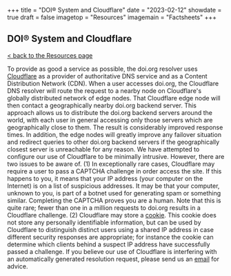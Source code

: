 +++
title = "DOI® System and Cloudflare"
date = "2023-02-12"
showdate = true
draft = false
imagetop = "Resources"
imagemain = "Factsheets"
+++

## DOI® System and Cloudflare

[< back to the Resources page](/the-identifier/resources/)

To provide as good a service as possible, the doi.org resolver uses [Cloudflare](https://www.cloudflare.com) as a provider of authoritative DNS service and as a Content Distribution Network (CDN). When a user accesses doi.org, the Cloudflare DNS resolver will route the request to a nearby node on Cloudflare's globally distributed network of edge nodes. That Cloudflare edge node will then contact a geographically nearby doi.org backend server. This approach allows us to distribute the doi.org backend servers around the world, with each user in general accessing only those servers which are geographically close to them. The result is considerably improved response times. In addition, the edge nodes will greatly improve any failover situation and redirect queries to other doi.org backend servers if the geographically closest server is unreachable for any reason.
We have attempted to configure our use of Cloudflare to be minimally intrusive. However, there are two issues to be aware of.
(1) In exceptionally rare cases, Cloudflare may require a user to pass a CAPTCHA challenge in order access the site. If this happens to you, it means that your IP address (your computer on the Internet) is on a list of suspicious addresses. It may be that your computer, unknown to you, is part of a botnet used for generating spam or something similar. Completing the CAPTCHA proves you are a human. Note that this is quite rare; fewer than one in a million requests to doi.org results in a Cloudflare challenge.
(2) Cloudflare may store a [cookie](https://developers.cloudflare.com/fundamentals/get-started/reference/cloudflare-cookies/). This cookie does not store any personally identifiable information, but can be used by Cloudflare to distinguish distinct users using a shared IP address in case different security responses are appropriate; for instance the cookie can determine which clients behind a suspect IP address have successfully passed a challenge.
If you believe our use of Cloudflare is interfering with an automatically generated resolution request, please send us an [email](mailto://info@doi.org) for advice.